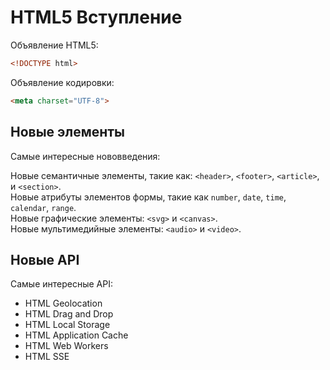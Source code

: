 # HTML5 Вступление
Объявление HTML5:
```html
<!DOCTYPE html>
```

Объявление кодировки:
```html
<meta charset="UTF-8">
```

## Новые элементы
Самые интересные нововведения:

Новые семантичные элементы, такие как: `<header>`, `<footer>`, `<article>`, и `<section>`.<br>
Новые атрибуты элементов формы, такие как `number`, `date`, `time`, `calendar`, `range`.<br>
Новые графические элементы: `<svg>` и `<canvas>`.<br>
Новые мультимедийные элементы: `<audio>` и `<video>`.

## Новые API
Самые интересные API:

* HTML Geolocation
* HTML Drag and Drop
* HTML Local Storage
* HTML Application Cache
* HTML Web Workers
* HTML SSE 
